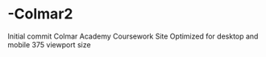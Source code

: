 # -Colmar2
Initial commit
Colmar Academy Coursework Site
Optimized for desktop and mobile 375 viewport size
